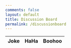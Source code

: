 ```yaml
---
comments: false
layout: default
title: Discussion Board
permalink: /discussionboard
---
```


<html>
<table>
  <thead>
  <tr>
    <th>Joke</th>
    <th>HaHa</th>
    <th>Boohoo</th>
  </tr>
  </thead>
  <tbody id="result">
    <!-- javascript generated data -->
  </tbody>
</table>
<script>
// prepare HTML defined "result" container for new output
const resultContainer = document.getElementById("result");
// keys for joke reactions
const HAHA = "haha";
const BOOHOO = "boohoo";
// prepare fetch urls
const url = "https://chat.stu.nighthawkcodingsociety.com/api/jokes";
const like_url = url + "/like/";  // haha reaction
const jeer_url = url + "/jeer/";  // boohoo reaction
// prepare fetch GET options
const options = {
  method: 'GET', // *GET, POST, PUT, DELETE, etc.
  mode: 'cors', // no-cors, *cors, same-origin
  cache: 'default', // *default, no-cache, reload, force-cache, only-if-cached
  credentials: 'omit', // include, *same-origin, omit
  headers: {
    'Content-Type': 'application/json'
    // 'Content-Type': 'application/x-www-form-urlencoded',
  },
};
// prepare fetch PUT options, clones with JS Spread Operator (...)
const put_options = {...options, method: 'PUT'}; // clones and replaces method
// fetch the API
fetch(url, options)
  // response is a RESTful "promise" on any successful fetch
  .then(response => {
    // check for response errors
    if (response.status !== 200) {
        error('GET API response failure: ' + response.status);
        return;
    }
    // valid response will have JSON data
    response.json().then(data => {
        console.log(data);
        for (const row of data) {
          // make "tr element" for each "row of data"
          const tr = document.createElement("tr");
          // td for joke cell
          const joke = document.createElement("td");
            joke.innerHTML = row.id + ". " + row.joke;  // add fetched data to innerHTML
          // td for haha cell with onclick actions
          const haha = document.createElement("td");
            const haha_but = document.createElement('button');
            haha_but.id = HAHA+row.id   // establishes a HAHA JS id for cell
            haha_but.innerHTML = row.haha;  // add fetched "haha count" to innerHTML
            haha_but.onclick = function () {
              // onclick function call with "like parameters"
              reaction(HAHA, like_url+row.id, haha_but.id);  
            };
            haha.appendChild(haha_but);  // add "haha button" to haha cell
          // td for boohoo cell with onclick actions
          const boohoo = document.createElement("td");
            const boohoo_but = document.createElement('button');
            boohoo_but.id = BOOHOO+row.id  // establishes a BOOHOO JS id for cell
            boohoo_but.innerHTML = row.boohoo;  // add fetched "boohoo count" to innerHTML
            boohoo_but.onclick = function () {
              // onclick function call with "jeer parameters"
              reaction(BOOHOO, jeer_url+row.id, boohoo_but.id);  
            };
            boohoo.appendChild(boohoo_but);  // add "boohoo button" to boohoo cell
          // this builds ALL td's (cells) into tr (row) element
          tr.appendChild(joke);
          tr.appendChild(haha);
          tr.appendChild(boohoo);
          // this adds all the tr (row) work above to the HTML "result" container
          resultContainer.appendChild(tr);
        }
    })
})
// catch fetch errors (ie Nginx ACCESS to server blocked)
.catch(err => {
  error(err + " " + url);
});
// Reaction function to likes or jeers user actions
function reaction(type, put_url, elemID) {
  // fetch the API
  fetch(put_url, put_options)
  // response is a RESTful "promise" on any successful fetch
  .then(response => {
    // check for response errors
    if (response.status !== 200) {
        error("PUT API response failure: " + response.status)
        return;  // api failure
    }
    // valid response will have JSON data
    response.json().then(data => {
        console.log(data);
        // Likes or Jeers updated/incremented
        if (type === HAHA) // like data element
          document.getElementById(elemID).innerHTML = data.haha;  // fetched haha data assigned to haha Document Object Model (DOM)
        else if (type === BOOHOO) // jeer data element
          document.getElementById(elemID).innerHTML = data.boohoo;  // fetched boohoo data assigned to boohoo Document Object Model (DOM)
        else
          error("unknown type: " + type);  // should never occur
    })
  })
  // catch fetch errors (ie Nginx ACCESS to server blocked)
  .catch(err => {
    error(err + " " + put_url);
  });
}
// Something went wrong with actions or responses
function error(err) {
  // log as Error in console
  console.error(err);
  // append error to resultContainer
  const tr = document.createElement("tr");
  const td = document.createElement("td");
  td.innerHTML = err;
  tr.appendChild(td);
  resultContainer.appendChild(tr);
}
</script>
</html>